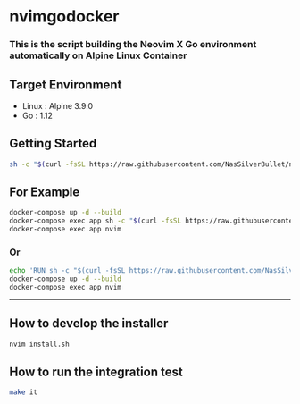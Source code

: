 # nvimgodocker

### This is the script building the Neovim X Go environment automatically on Alpine Linux Container

## Target Environment

- Linux : Alpine 3.9.0
- Go : 1.12

## Getting Started

```sh
sh -c "$(curl -fsSL https://raw.githubusercontent.com/NasSilverBullet/nvimgodocker/master/install.sh)"
```

## For Example

```sh
docker-compose up -d --build
docker-compose exec app sh -c "$(curl -fsSL https://raw.githubusercontent.com/NasSilverBullet/nvimgodocker/master/install.sh)"
docker-compose exec app nvim
```

### Or

```sh
echo 'RUN sh -c "$(curl -fsSL https://raw.githubusercontent.com/NasSilverBullet/nvimgodocker/master/install.sh)"' >> Dockerfile
docker-compose up -d --build
docker-compose exec app nvim
```

---

## How to develop the installer

```sh
nvim install.sh
```

## How to run the integration test

```sh
make it
```

